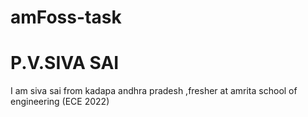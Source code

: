 # amFoss-task
# P.V.SIVA SAI
I am siva sai from kadapa andhra pradesh ,fresher at amrita school of engineering (ECE 2022)



